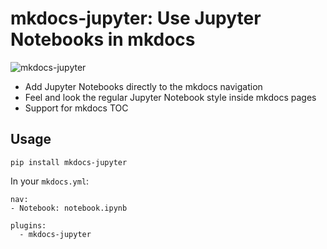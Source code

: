 # mkdocs-jupyter: Use Jupyter Notebooks in mkdocs

![mkdocs-jupyter](https://raw.githubusercontent.com/danielfrg/mkdocs-jupyter/master/screenshot.png)

- Add Jupyter Notebooks directly to the mkdocs navigation
- Feel and look the regular Jupyter Notebook style inside mkdocs pages
- Support for mkdocs TOC

## Usage

```
pip install mkdocs-jupyter
```

In your `mkdocs.yml`:

```
nav:
- Notebook: notebook.ipynb

plugins:
  - mkdocs-jupyter
```
